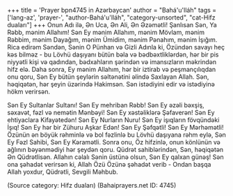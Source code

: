+++
title = 'Prayer bpn4745 in Azərbaycan'
author = "Bahá'u'lláh"
tags = ['lang-az', 'prayer-', "author-Bahá'u'lláh", "category-unsorted", "cat-Hifz duaları"]
+++
Onun Adı ilə, Ən Uca, Ən Ali, Ən Əzəmətli! Şanlısan Sən, Ya Rəbb, mənim Allahım! Sən Ey mənim Allahım, mənim Mövlam, mənim Rəbbim, mənim Dayağım, mənim Ümidim, mənim Pənahım, mənim İşığım. Rica edirəm Səndən, Sənin O Pünhan və Gizli Adınla ki, Özündən savayı heç kəs bilməz - bu Lövhü daşıyanı bütün bəla və bədbəxtliklərdən, hər bir pis niyyətli kişi və qadından, bədxahların şərindən və imansızların məkrindən hifz elə. Daha sonra, Ey mənim Allahım, hər bir iztirab və peşmançılıqdan onu qoru, Sən Ey bütün şeylərin səltənətini əlində Saxlayan Allah. Sən, həqiqətən, hər şeyin üzərində Hakimsən. Sən istədiyini edir və istədiyinə hökm verirsən.

Sən Ey Sultanlar Sultanı! Sən Ey mehriban Rəbb! Sən Ey əzəli bəxşiş, səxavət, fəzl və nemətin Mənbəyi! Sən Ey xəstəliklərə Şəfaverən! Sən Ey ehtiyaclara Kifayətedən! Sən Ey Nurların Nuru! Sən Ey işıqların fövqündəki İşıq! Sən Ey hər bir Zühuru Aşkar Edən! Sən Ey Şəfqətli! Sən Ey Mərhəmətli! Özünün ən böyük rəhminlə və bol fəzlinlə bu Lövhü daşıyana rəhm eylə, Sən Ey Fəzl Sahibi, Sən Ey Kəramətli. Sonra onu, Öz hifzinlə, onun könlünün və ağlının bəyənmədiyi hər şeydən qoru. Qüdrət sahiblərindən, Sən, həqiqətən Ən Qüdrətlisən. Allahın cəlalı Sənin üstünə olsun, Sən Ey qalxan günəş! Sən ona şəhadət verirsən ki, Allah Özü Özünə şəhadət verib - Ondan başqa Allah yoxdur, Qüdrətli, Sevgili Məhbub.

(Source category: Hifz duaları)
(Bahaiprayers.net ID: 4745)
